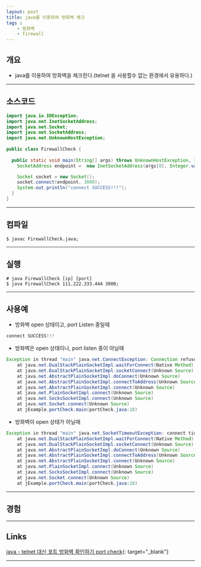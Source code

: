 ```yaml
---
layout: post
title: java를 이용하여 방화벽 체크
tags :
    - 방화벽
    - firewall
---
```


## 개요
* java를 이용하여 방화벽을 체크힌다.(telnet 을 사용할수 없는 환경에서 유용하다.)

---

## 소스코드

```java
import java.io.IOException;
import java.net.InetSocketAddress;
import java.net.Socket;
import java.net.SocketAddress;
import java.net.UnknownHostException;
 
public class FirewallCheck {
	
  public static void main(String[] args) throws UnknownHostException, IOException {
    SocketAddress endpoint =  new InetSocketAddress(args[0], Integer.valueOf(args[1]));

	Socket socket = new Socket();
    socket.connect(endpoint, 3000);
    System.out.println("connect SUCCESS!!!");
  }
}
```

---

## 컴파일

```shell
$ javac FirewallCheck.java;
```

---

## 실행

```shell
# java FirewallCheck [ip] [port]
$ java FirewallCheck 111.222.333.444 3000;
```

---

## 사용예

* 방화벽 open 상태이고, port Listen 중일때 

```java
connect SUCCESS!!!
```

* 방화벽은 open 상태이나, port listen 중이 아닐때

```java
Exception in thread "main" java.net.ConnectException: Connection refused: connect
	at java.net.DualStackPlainSocketImpl.waitForConnect(Native Method)
	at java.net.DualStackPlainSocketImpl.socketConnect(Unknown Source)
	at java.net.AbstractPlainSocketImpl.doConnect(Unknown Source)
	at java.net.AbstractPlainSocketImpl.connectToAddress(Unknown Source)
	at java.net.AbstractPlainSocketImpl.connect(Unknown Source)
	at java.net.PlainSocketImpl.connect(Unknown Source)
	at java.net.SocksSocketImpl.connect(Unknown Source)
	at java.net.Socket.connect(Unknown Source)
	at jExample.portCheck.main(portCheck.java:18)
```

* 방화벽이 open 상태가 아닐때

```java
Exception in thread "main" java.net.SocketTimeoutException: connect timed out
	at java.net.DualStackPlainSocketImpl.waitForConnect(Native Method)
	at java.net.DualStackPlainSocketImpl.socketConnect(Unknown Source)
	at java.net.AbstractPlainSocketImpl.doConnect(Unknown Source)
	at java.net.AbstractPlainSocketImpl.connectToAddress(Unknown Source)
	at java.net.AbstractPlainSocketImpl.connect(Unknown Source)
	at java.net.PlainSocketImpl.connect(Unknown Source)
	at java.net.SocksSocketImpl.connect(Unknown Source)
	at java.net.Socket.connect(Unknown Source)
	at jExample.portCheck.main(portCheck.java:18)
```

---

## 경험

---

## Links
[java - telnet 대신 포트 방화벽 확인하기 port check](https://goni9071.tistory.com/m/78){: target="_blank"} 

---
